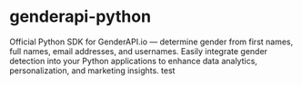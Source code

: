 # genderapi-python
Official Python SDK for GenderAPI.io — determine gender from first names, full names, email addresses, and usernames. Easily integrate gender detection into your Python applications to enhance data analytics, personalization, and marketing insights.
test